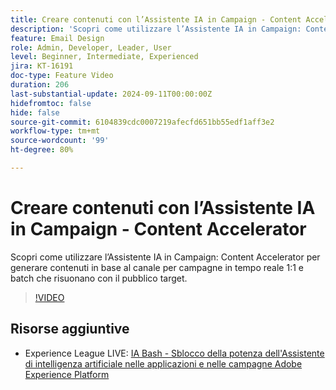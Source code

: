 ```yaml
---
title: Creare contenuti con l’Assistente IA in Campaign - Content Accelerator
description: 'Scopri come utilizzare l’Assistente IA in Campaign: Content Accelerator per generare contenuti in base al canale per campagne in tempo reale 1:1 e batch che risuonano con il pubblico target.'
feature: Email Design
role: Admin, Developer, Leader, User
level: Beginner, Intermediate, Experienced
jira: KT-16191
doc-type: Feature Video
duration: 206
last-substantial-update: 2024-09-11T00:00:00Z
hidefromtoc: false
hide: false
source-git-commit: 6104839cdc0007219afecfd651bb55edf1aff3e2
workflow-type: tm+mt
source-wordcount: '99'
ht-degree: 80%

---
```



# Creare contenuti con l’Assistente IA in Campaign - Content Accelerator

Scopri come utilizzare l’Assistente IA in Campaign: Content Accelerator per generare contenuti in base al canale per campagne in tempo reale 1:1 e batch che risuonano con il pubblico target.

>[!VIDEO](https://video.tv.adobe.com/v/3433569/?learn=on)

## Risorse aggiuntive

* Experience League LIVE: [IA Bash - Sblocco della potenza dell&#39;Assistente di intelligenza artificiale nelle applicazioni e nelle campagne Adobe Experience Platform](https://experienceleague.adobe.com/en/docs/events/experience-league-live-recordings/episodes/exl-live-episode-09-26-24)

